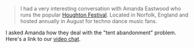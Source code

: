 > I had a very interesting conversation with Amanda Eastwood who runs the popular [Houghton Festival](https://www.houghtonfestival.co.uk/). Located in Norfolk, England and hosted annually in August for techno dance music fans.

I asked Amanda how they deal with the "tent abandonment" problem. Here's a link to our [video chat](https://youtu.be/9k02q8lJW-E).
